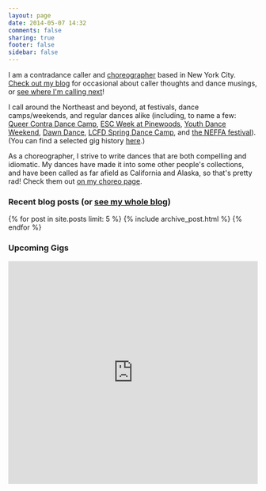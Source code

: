 ```yaml
---
layout: page
date: 2014-05-07 14:32
comments: false
sharing: true
footer: false
sidebar: false
---
```

I am a contradance caller and [choreographer](/dances.html) based in New York City. [Check out my blog](/blog) for occasional about caller thoughts and dance musings, or [see where I'm calling next](#calendar)!

I call around the Northeast and beyond, at festivals, dance camps/weekends, and regular dances alike (including, to name a few: [Queer Contra Dance Camp](//www.queercontradance.org/queercamp.html), [ESC Week at Pinewoods](//www.facebook.com/ESCPinewoods/), [Youth Dance Weekend](//youthdanceweekend.org), [Dawn Dance](//dawndance.org/), [LCFD Spring Dance Camp](//www.lcfd.org/lcfd/lcfd-spring-dance-camp/), and [the NEFFA festival](//www.neffa.org/What_is_Festival.html)). (You can find a selected gig history [here](/gigs.html#past).)

As a choreographer, I strive to write dances that are both compelling and idiomatic. My dances have made it into some other people's collections, and have been called as far afield as California and Alaska, so that's pretty rad! Check them out [on my choreo page](/dances.html).

<h3 class="horizline">Recent blog posts (or <a href="/blog">see my whole blog</a>)</h3>
<div id="archives">
  {% for post in site.posts limit: 5 %}
    {% include archive_post.html %}
  {% endfor %}
</div>

<a id="calendar"></a>
<h3 class="horizline">Upcoming Gigs</h3>

<iframe src="https://www.google.com/calendar/embed?showTitle=0&amp;showPrint=0&amp;showCalendars=0&amp;showTz=0&amp;mode=AGENDA&amp;height=450&amp;wkst=1&amp;bgcolor=%23FFFFFF&amp;src=ujcjbnqd00sm2krhbn2b8vg14k%40group.calendar.google.com&amp;color=%23182C57&amp;ctz=America%2FNew_York" style=" border-width:0 " width="100%" height="450" frameb order="0" scrolling="no"></iframe>


